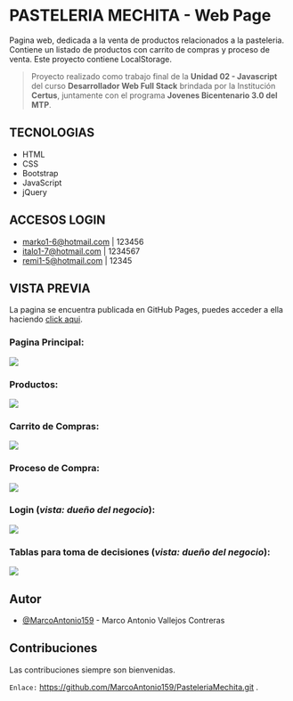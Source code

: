 
# PASTELERIA MECHITA - Web Page

Pagina web, dedicada a la venta de productos relacionados a la pasteleria. Contiene un 
listado de productos con carrito de compras y proceso de venta. Este proyecto contiene
LocalStorage.

> Proyecto realizado como trabajo final de la **Unidad 02 - Javascript** del curso **Desarrollador Web Full Stack** brindada por la Institución **Certus**, juntamente con el programa **Jovenes Bicentenario 3.0 del MTP**.

## TECNOLOGIAS
- HTML
- CSS
- Bootstrap
- JavaScript
- jQuery

## ACCESOS LOGIN
- marko1-6@hotmail.com | 123456
- italo1-7@hotmail.com | 1234567
- remi1-5@hotmail.com | 12345

## VISTA PREVIA
La pagina se encuentra publicada en GitHub Pages, puedes acceder a ella haciendo [click aqui](https://marcoantonio159.github.io/PasteleriaMechita/).
### Pagina Principal:
![](https://github.com/MarcoAntonio159/PasteleriaMechita/blob/main/Git/Imagen/chrome_JBeSoEjtvQ.jpg?raw=true)
### Productos:
![](https://github.com/MarcoAntonio159/PasteleriaMechita/blob/main/Git/Imagen/chrome_UfUBlNa8Tc.png?raw=true)
### Carrito de Compras:
![](https://github.com/MarcoAntonio159/PasteleriaMechita/blob/main/Git/Imagen/chrome_TTc7dffy8p.png?raw=true)
### Proceso de Compra:
![](https://github.com/MarcoAntonio159/PasteleriaMechita/blob/main/Git/Imagen/chrome_KiY7BYDQVv.png?raw=true)
### Login (*vista: dueño del negocio*):
![](https://github.com/MarcoAntonio159/PasteleriaMechita/blob/main/Git/Imagen/chrome_znkCwXh9Ki.jpg?raw=true)
### Tablas para toma de decisiones (*vista: dueño del negocio*):
![](https://github.com/MarcoAntonio159/PasteleriaMechita/blob/main/Git/Imagen/chrome_ug9JeUXlDi.png?raw=true)

## Autor

- [@MarcoAntonio159](https://github.com/MarcoAntonio159) - Marco Antonio Vallejos Contreras

## Contribuciones

Las contribuciones siempre son bienvenidas.

`Enlace:` https://github.com/MarcoAntonio159/PasteleriaMechita.git .
